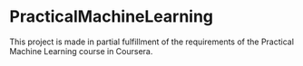 # PracticalMachineLearning

This project is made in partial fulfillment of the requirements of the Practical Machine Learning course in Coursera.

